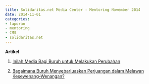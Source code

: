 ```yaml
---
title: Solidaritas.net Media Center - Mentoring November 2014
date: 2014-11-01
categories:
- laporan
- mentoring
- CMS
- solidaritas.net
---
```


**Artikel**

1. [Inilah Media Bagi Buruh untuk Melakukan Perubahan](http://ciptamedia.org/inilah-meda-bagi-buruh-untuk-melakukan-perubahan/)

2. [Bagaimana Buruh Menyebarluaskan Perjuangan dalam Melawan Kesewenang-Wenangan?](http://ciptamedia.org/bagaimana-buruh-menyebarluaskan-perjuangan-dalam-melawan-kesewenang-wenangan-2/)
